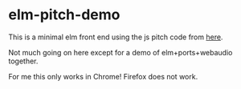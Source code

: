 # elm-pitch-demo

This is a minimal elm front end using the js pitch code from [here](https://github.com/cwilso/PitchDetect).

Not much going on here except for a demo of elm+ports+webaudio together.

For me this only works in Chrome!  Firefox does not work.
